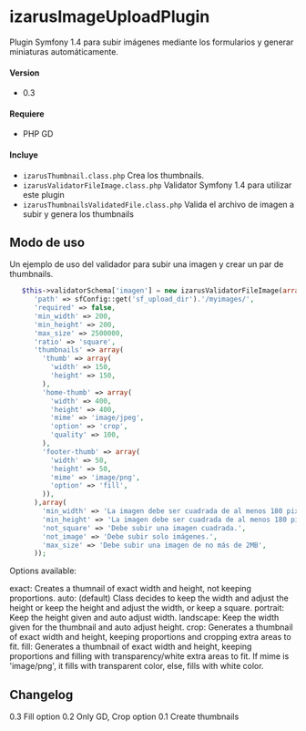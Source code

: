 izarusImageUploadPlugin
=======================

Plugin Symfony 1.4 para subir imágenes mediante los formularios y generar miniaturas automáticamente.

#### Version
* 0.3

#### Requiere
* PHP GD

#### Incluye
* `izarusThumbnail.class.php` Crea los thumbnails.
* `izarusValidatorFileImage.class.php` Validator Symfony 1.4 para utilizar este plugin
* `izarusThumbnailsValidatedFile.class.php` Valida el archivo de imagen a subir y genera los thumbnails

## Modo de uso

Un ejemplo de uso del validador para subir una imagen y crear un par de thumbnails.

```php
   $this->validatorSchema['imagen'] = new izarusValidatorFileImage(array(
      'path' => sfConfig::get('sf_upload_dir').'/myimages/',
      'required' => false,
      'min_width' => 200,
      'min_height' => 200,
      'max_size' => 2500000,
      'ratio' => 'square',
      'thumbnails' => array(
        'thumb' => array(
          'width' => 150,
          'height' => 150,
        ),
        'home-thumb' => array(
          'width' => 400,
          'height' => 400,
          'mime' => 'image/jpeg',
          'option' => 'crop',
          'quality' => 100,
        ),
        'footer-thumb' => array(
          'width' => 50,
          'height' => 50,
          'mime' => 'image/png',
          'option' => 'fill',
        )),
      ),array(
        'min_width' => 'La imagen debe ser cuadrada de al menos 180 pixeles de ancho.',
        'min_height' => 'La imagen debe ser cuadrada de al menos 180 pixeles de alto.',
        'not_square' => 'Debe subir una imagen cuadrada.',
        'not_image' => 'Debe subir solo imágenes.',
        'max_size' => 'Debe subir una imagen de no más de 2MB',
      ));
```

Options available:

exact: Creates a thumnail of exact width and height, not keeping proportions.
auto: (default) Class decides to keep the width and adjust the height or keep the height and adjust the width, or keep a square.
portrait: Keep the height given and auto adjust width.
landscape: Keep the width given for the thumbnail and auto adjust height.
crop: Generates a thumbnail of exact width and height, keeping proportions and cropping extra areas to fit.
fill: Generates a thumbnail of exact width and height, keeping proportions and filling with transparency/white extra areas to fit. If mime is 'image/png', it fills with transparent color, else, fills with white color.

## Changelog

0.3 Fill option
0.2 Only GD, Crop option
0.1 Create thumbnails
